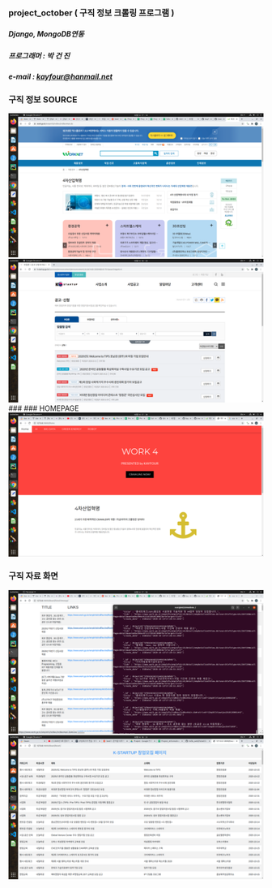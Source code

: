 ### project_october ( 구직 정보 크롤링 프로그램 )
##### Django, MongoDB연동

##### 프로그래머 : 박 건 진 
##### e-mail : kayfour@hanmail.net

### 구직 정보 SOURCE
<img src="https://github.com/kayfour/project_october/blob/master/datas/s_worknet.png">
<img src="https://github.com/kayfour/project_october/blob/master/datas/s_kstart.png">
###
### HOMEPAGE
<img src="https://github.com/kayfour/project_october/blob/master/datas/homepage.png">

###
### 구직 자료 화면
<img src="https://github.com/kayfour/project_october/blob/master/datas/p_worknet.png">
<img src="https://github.com/kayfour/project_october/blob/master/datas/p_kstart.png">  
  
